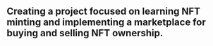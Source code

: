 ## Creating a project focused on learning NFT minting and implementing a marketplace for buying and selling NFT ownership.
